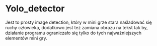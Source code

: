 # Yolo_detector

Jest to prosty image detection, który w mini grze stara naśladować się ruchy człowieka, 
dodatkowo jest też zamiana obrazu na tekst tak by, działanie programu ograniczało się tylko do tych najważniejszych elementów mini gry.
